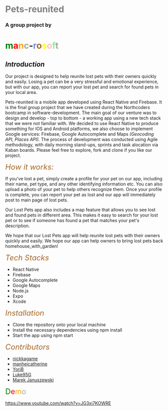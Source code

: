 # <font color="grey">Pets-reunited</font>

### A group project by

# <font color="green">m</font><font color="red">a</font><font color="orange">n</font><font color="darkgrey">c</font>-<font color="#728FCE">r</font><font color="#A66829">o</font><font color="yellow">s</font><font color="pink">o</font><font color="lightgreen">f</font><font color="darkgrey">t</font>

## _Introduction_

Our project is designed to help reunite lost pets with their owners quickly and easily. Losing a pet can be a very stressful and emotional experience, but with our app, you can report your lost pet and search for found pets in your local area.

Pets-reunited is a mobile app developed using React Native and Firebase. It is the final group project that we have created during the Northcoders bootcamp in software-development. The main goal of our venture was to design and develop - top to bottom - a working app using a new tech stack that we were not familiar with. We decided to use React Native to produce something for IOS and Android platforms, we also choose to implement Google services: Firebase, Google Autocomplete and Maps _(Geocoding API, Places API)_. The process of development was conducted using Agile methodology, with daily morning stand-ups, sprints and task alocation via Kaban boards.
Please feel free to explore, fork and clone if you like our project.

<font color="#A66829" size=5>_How it works:_</font>

If you've lost a pet, simply create a profile for your pet on our app, including their name, pet type, and any other identifying information etc. You can also upload a photo of your pet to help others recognize them. Once your profile is complete, you can report your pet as lost and our app will immediately post to main page of lost pets.

Our Lost Pets app also includes a map feature that allows you to see lost and found pets in different area. This makes it easy to search for your lost pet or to see if someone has found a pet that matches your pet's description.

We hope that our Lost Pets app will help reunite lost pets with their owners quickly and easily. We hope our app can help owners to bring lost pets back homehouse_with_garden!

<font color="#A66829" size=5> _Tech Stacks_</font>

- React Native
- Firebase
- Google Autocomplete
- Google Maps
- Node.js
- Expo
- Xcode

<font color="#A66829" size=5> _Installation_</font>

- Clone the repository onto your local machine
- Install the necessary dependencies using npm install
- Start the app using npm start

<font color="#A66829" size=5>_Contributors_</font>

- [nickkagame](https://github.com/nickkagame)
- [manheicatherine](https://github.com/manheicatherine)
- [YoriB](https://github.com/YoriB)
- [Luke95G](https://github.com/Luke95G)
- [Marek Januszewski](https://github.com/MarekJanu)

<font color="green" size=5>D</font><font color="red" size=5>e</font><font color="orange" size=5>m</font><font color="darkgrey" size=5>o</font>

https://www.youtube.com/watch?v=JG3xi7KOWRE
